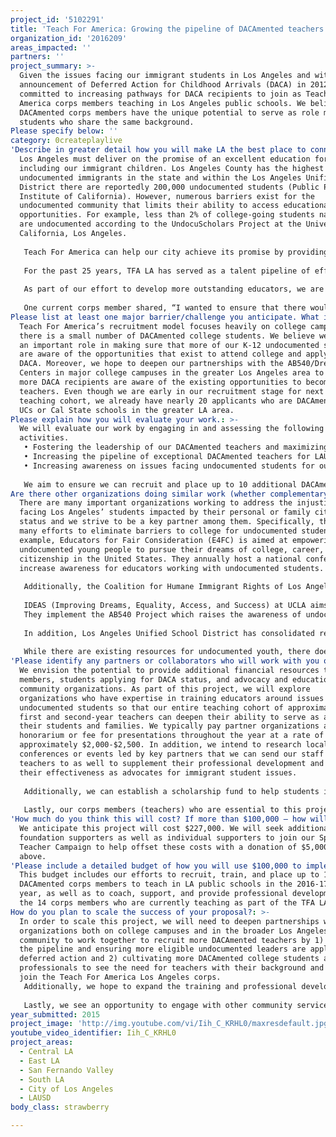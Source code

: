 ```yaml
---
project_id: '5102291'
title: 'Teach For America: Growing the pipeline of DACAmented teachers for LA students'
organization_id: '2016209'
areas_impacted: ''
partners: ''
project_summary: >-
  Given the issues facing our immigrant students in Los Angeles and with the
  announcement of Deferred Action for Childhood Arrivals (DACA) in 2012, we are
  committed to increasing pathways for DACA recipients to join as Teach For
  America corps members teaching in Los Angeles public schools. We believe
  DACAmented corps members have the unique potential to serve as role models for
  students who share the same background.
Please specify below: ''
category: 0createplaylive
'Describe in greater detail how you will make LA the best place to connect:': >-
  Los Angeles must deliver on the promise of an excellent education for all,
  including our immigrant children. Los Angeles County has the highest number of
  undocumented immigrants in the state and within the Los Angeles Unified School
  District there are reportedly 200,000 undocumented students (Public Policy
  Institute of California). However, numerous barriers exist for the
  undocumented community that limits their ability to access educational
  opportunities. For example, less than 2% of college-going students nationwide
  are undocumented according to the UndocuScholars Project at the University of
  California, Los Angeles. 
   
   Teach For America can help our city achieve its promise by providing a pipeline of impactful DACAmented educators. Implemented in August 2012, the DACA program allows undocumented young people who came to the U.S. before the age of 16 the opportunity to gain employment and defers any removal action for two years. 
   
   For the past 25 years, TFA LA has served as a talent pipeline of effective classroom teachers and leaders in the highest need public schools. Our corps members and alumni have a proven track record of leading students to excel. Last year , one of our teachers teaching chemistry at Ánimo College Preparatory Academy, led 75% of his students to score proficient or advanced in chemistry. In addition, KIPP Raíces, led by a Teach For America alumna, received the 2015 National Blue Ribbon Schools. This school has a student population that is 96% Latino and 90% of students qualify for free or reduced price lunch and yet is proving that all kids can achieve with school wide scores surpassing the state average 
   
   As part of our effort to develop more outstanding educators, we are committed to recruiting DACAmented teachers. Imagine if a undocumented student approached a teacher about the hardships of living as an undocumented child. Imagine if that teacher had the experience of navigating the education system from the same shoes. 
   
   One current corps member shared, “I wanted to ensure that there would be even just one less child who felt isolated and helpless because of his or her immigration status. I no longer felt afraid, limited, or ashamed because my story – and the story of many other undocumented immigrants – exemplifies perseverance, hard work, and strength, values that I hope to instill in my students.” This connection between teacher and student can bring limitless possibilities for undocumented children.
Please list at least one major barrier/challenge you anticipate. What is your strategy for overcoming these obstacles?: >-
  Teach For America’s recruitment model focuses heavily on college campuses and
  there is a small number of DACAmented college students. We believe we can play
  an important role in making sure that more of our K-12 undocumented students
  are aware of the opportunities that exist to attend college and apply for
  DACA. Moreover, we hope to deepen our partnerships with the AB540/Dream
  Centers in major college campuses in the greater Los Angeles area to ensure
  more DACA recipients are aware of the existing opportunities to become
  teachers. Even though we are early in our recruitment stage for next year’s
  teaching cohort, we already have nearly 20 applicants who are DACAmented from
  UCs or Cal State schools in the greater LA area.
Please explain how you will evaluate your work.: >-
  We will evaluate our work by engaging in and assessing the following
  activities.
   • Fostering the leadership of our DACAmented teachers and maximizing their impact with students 
   • Increasing the pipeline of exceptional DACAmented teachers for LAUSD public schools
   • Increasing awareness on issues facing undocumented students for our staff and teachers 
   
   We aim to ensure we can recruit and place up to 10 additional DACAmented educators who will on average teach approximately 100 students beginning in fall 2016. We will measure our teachers' effectiveness by assessing their students' progress. We will also evaluate this project by the number of training opportunities we are able to provide to staff and corps members on issues facing undocumented students.
Are there other organizations doing similar work (whether complementary or competitive)? What is unique about your proposed approach?: >-
  There are many important organizations working to address the injustices
  facing Los Angeles’ students impacted by their personal or family citizenship
  status and we strive to be a key partner among them. Specifically, there are
  many efforts to eliminate barriers to college for undocumented students. For
  example, Educators for Fair Consideration (E4FC) is aimed at empowering
  undocumented young people to pursue their dreams of college, career, and
  citizenship in the United States. They annually host a national conference to
  increase awareness for educators working with undocumented students. 
   
   Additionally, the Coalition for Humane Immigrant Rights of Los Angeles (CHIRLA) has established a CHIRLA Dream Center in response to President Obama's announcement regarding Deferred Action for Childhood Arrivals (DACA) in June 2012 which aims to assist eligible immigrant youth and community members in applying for Deferred Acton. 
   
   IDEAS (Improving Dreams, Equality, Access, and Success) at UCLA aims to provide undocumented students with the resources and support needed to ensure their retention in higher education.
   They implement the AB540 Project which raises the awareness of undocumented youth, parents, educators, and the general Los Angeles community about the academic and financial resources available to undocumented students.
   
   In addition, Los Angeles Unified School District has consolidated resources to support students applying for Deferred Action for Childhood Arrivals (DACA) status. The LAUSD school board also recently approved the program, Advocating for Youth Unaccompanied in Deportation Actions, which made the district the first in California to start fighting deportation cases for students who have immigrated without guardians. 
   
   While there are existing resources for undocumented youth, there does not seem to specific initiatives to recruit individuals with DACA status to serve as teachers. We are excited to serve as the only pipeline of DACAmented educators for Los Angeles public schools, specifically in low-income communities.
'Please identify any partners or collaborators who will work with you on this project. How much of the $100,000 grant award will each partner receive?': >-
  We envision the potential to provide additional financial resources to corps
  members, students applying for DACA status, and advocacy and education
  community organizations. As part of this project, we will explore
  organizations who have expertise in training educators around issues impacting
  undocumented students so that our entire teaching cohort of approximately 180
  first and second-year teachers can deepen their ability to serve as allies to
  their students and families. We typically pay partner organizations an
  honorarium or fee for presentations throughout the year at a rate of
  approximately $2,000-$2,500. In addition, we intend to research local
  conferences or events led by key partners that we can send our staff and
  teachers to as well to supplement their professional development and increase
  their effectiveness as advocates for immigrant student issues. 
   
   Additionally, we can establish a scholarship fund to help students in our classrooms cover the fee ($465) for their DACA application. We could work with our DACAmented teachers to host a DACA clinic/info session and provide 5-10 scholarships for students in attendance that can be used to pay for their DACA application.
   
   Lastly, our corps members (teachers) who are essential to this project have the potential to directly benefit from this in the case that they experience unexpected financial hardship or legal fees. We currently have funding to provide up to $15,000 per corps member to provide the equivalent of the Americorps grant other corps members receive that they are ineligible for as well as legal fees. However, in the case that additional financial hardship occurs, this funding in part may be covered to address this in specific situations. For example, paying fees for their teaching certification can provide a financial barrier for many of our DACAmented teachers who cannot apply or receive federal financial aid. Funds for this project could in part be used in the form of up to $1,000 grants that can be provided to corps members to help pay for their certification.
'How much do you think this will cost? If more than $100,000 – how will you cover the additional costs?': >-
  We anticipate this project will cost $227,000. We will seek additional
  foundation supporters as well as individual supporters to join our Sponsor A
  Teacher Campaign to help offset these costs with a donation of $5,000 and
  above.
'Please include a detailed budget of how you will use $100,000 to implement this project.': >-
  This budget includes our efforts to recruit, train, and place up to 10 new
  DACAmented corps members to teach in LA public schools in the 2016-17 school
  year, as well as to coach, support, and provide professional development to
  the 14 corps members who are currently teaching as part of the TFA LA corps.
How do you plan to scale the success of your proposal?: >-
  In order to scale this project, we will need to deepen partnerships with key
  organizations both on college campuses and in the broader Los Angeles
  community to work together to recruit more DACAmented teachers by 1) expanding
  the pipeline and ensuring more eligible undocumented leaders are applying for
  deferred action and 2) cultivating more DACAmented college students and
  professionals to see the need for teachers with their background and apply to
  join the Teach For America Los Angeles corps. 
   Additionally, we hope to expand the training and professional development we aim to provide for our corps members (first and second year teachers) around issues facing undocumented students to our large Teach For America LA alumni base including the nearly 700 teachers and over 70 principals currently working in LA area schools. 
   
   Lastly, we see an opportunity to engage with other community service (such as other Americorps initiatives) and/or teaching pipeline programs to discuss how to collectively work to recruit from an expanded pool of DACAmented students and professionals to join the teaching profession.
year_submitted: 2015
project_image: 'http://img.youtube.com/vi/Iih_C_KRHL0/maxresdefault.jpg'
youtube_video_identifier: Iih_C_KRHL0
project_areas:
  - Central LA
  - East LA
  - San Fernando Valley
  - South LA
  - City of Los Angeles
  - LAUSD
body_class: strawberry

---
```

